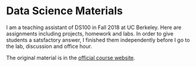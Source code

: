 # Data Science Materials

I am a teaching assistant of DS100 in Fall 2018 at UC Berkeley. Here are assignments including projects, homework and labs. In order to give students a satsfactory answer, I finished them independently before I go to the lab, discussion and office hour.

The original material is in the [official course website](https://github.com/DS-100/fa18).
